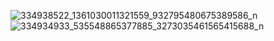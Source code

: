 ![334938522_1361030011321559_932795480675389586_n](https://user-images.githubusercontent.com/53193738/223182069-631b5e48-2118-42ae-af7a-10ddc8a64e50.jpg)
![334934933_535548865377885_3273035461565415688_n](https://user-images.githubusercontent.com/53193738/223182091-3b1f373b-d079-44ad-9201-4eaf9296f032.jpg)
